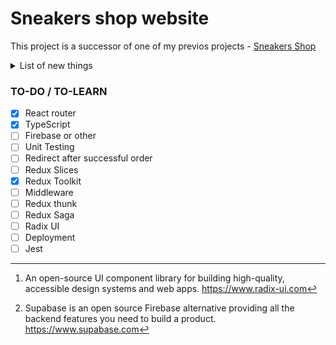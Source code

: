 # Sneakers shop website
This project is a successor of one of my previos projects - [Sneakers Shop][Sneakers Shop Link]

<details>
<summary>List of new things</summary>

1. **Redux**. Context will be replaced with Redux.

2. **TypeScript**. This project will be written in TS, whereas its predecessor was written in JS.

3. **Testing**. In the future I want to learn and add some Unit testing.

4. **Radix UI[^1]**. Will add some UI components from this *library*.
  
5. **Supabase[^2]**. Firebase alternative.
</details>

### TO-DO / TO-LEARN
- [x] React router
- [x] TypeScript
- [ ] Firebase or other
- [ ] Unit Testing
- [ ] Redirect after successful order
- [ ] Redux Slices
- [x] Redux Toolkit
- [ ] Middleware
- [ ] Redux thunk
- [ ] Redux Saga
- [ ] Radix UI
- [ ] Deployment
- [ ] Jest

[^1]: An open-source UI component library for building high-quality, accessible design systems and web apps. https://www.radix-ui.com

[^2]: Supabase is an open source Firebase alternative providing all the backend features you need to build a product. https://www.supabase.com

[Sneakers Shop Link]: https://github.com/khajimatov/sneakers-shop
